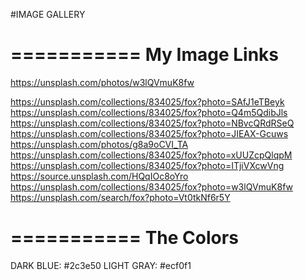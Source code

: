 #IMAGE GALLERY

===========
My Image Links
===========
<!-- <a href="http://imgur.com/1zR7L1K"><img src="http://i.imgur.com/1zR7L1K.jpg" title="source: imgur.com" /></a>
<a href="http://imgur.com/KDeY5d4"><img src="http://i.imgur.com/KDeY5d4.jpg" title="source: imgur.com" /></a>
<a href="http://imgur.com/1H9JiUw"><img src="http://i.imgur.com/1H9JiUw.jpg" title="source: imgur.com" /></a>
<a href="http://imgur.com/Za6YbTP"><img src="http://i.imgur.com/Za6YbTP.jpg" title="source: imgur.com" /></a>
<a href="http://imgur.com/q3YlSGl"><img src="http://i.imgur.com/q3YlSGl.jpg" title="source: imgur.com" /></a>
<a href="http://imgur.com/dOkyErT"><img src="http://i.imgur.com/dOkyErT.jpg" title="source: imgur.com" /></a>
<a href="http://imgur.com/ZK2gn7k"><img src="http://i.imgur.com/ZK2gn7k.jpg" title="source: imgur.com" /></a>
<a href="http://imgur.com/YhRGX9X"><img src="http://i.imgur.com/YhRGX9X.jpg" title="source: imgur.com" /></a>
<a href="http://imgur.com/jgqsn3w"><img src="http://i.imgur.com/jgqsn3w.jpg" title="source: imgur.com" /></a> -->
https://unsplash.com/photos/w3lQVmuK8fw


https://unsplash.com/collections/834025/fox?photo=SAfJ1eTBeyk
https://unsplash.com/collections/834025/fox?photo=Q4m5QdibJls
https://unsplash.com/collections/834025/fox?photo=NBvcQRdRSeQ
https://unsplash.com/collections/834025/fox?photo=JIEAX-Gcuws
https://unsplash.com/photos/g8a9oCVI_TA
https://unsplash.com/collections/834025/fox?photo=xUUZcpQlqpM
https://unsplash.com/collections/834025/fox?photo=ITjiVXcwVng
https://source.unsplash.com/HQqIOc8oYro
https://unsplash.com/collections/834025/fox?photo=w3lQVmuK8fw
https://unsplash.com/search/fox?photo=Vt0tkNf6r5Y


===========
The Colors
===========
DARK BLUE: #2c3e50
LIGHT GRAY: #ecf0f1